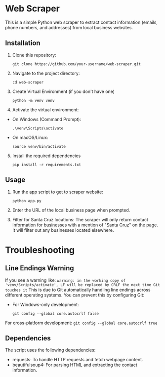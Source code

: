 # Web Scraper

This is a simple Python web scraper to extract contact information (emails, phone numbers, and addresses) from local business websites.

## Installation

1. Clone this repository:
    ```
    git clone https://github.com/your-username/web-scraper.git
    ```

2. Navigate to the project directory:
    ```
    cd web-scraper
    ```

4. Create Virtual Environment (if you don't have one)
   ```
   python -m venv venv
   ```
5. Activate the virtual environment:

- On Windows (Command Prompt):
    ```
    .\venv\Scripts\activate

    ```
- On macOS/Linux:
    ```
    source venv/bin/activate
    ```

5. Install the required dependencies
   ```
   pip install -r requirements.txt
   ```

## Usage
1. Run the app script to get to scraper website:
    ```
    python app.py
    ```

2. Enter the URL of the local business page when prompted.

3. Filter for Santa Cruz locations: The scraper will only return contact information for businesses with a mention of "Santa Cruz" on the page. It will filter out any businesses located elsewhere.

# Troubleshooting
## Line Endings Warning
 If you see a warning like:
    ```
    warning: in the working copy of 'venv/Scripts/activate', LF will be replaced by CRLF the next time Git touches it
    ```
This is due to Git automatically handling line endings across different operating systems. You can prevent this by configuring Git:

- For Windows-only development:
    ```
    git config --global core.autocrlf false
    ```
For cross-platform development:
    ```
    git config --global core.autocrlf true
    ```
## Dependencies

The script uses the following dependencies:

- requests: To handle HTTP requests and fetch webpage content.
- beautifulsoup4: For parsing HTML and extracting the contact information.
    
